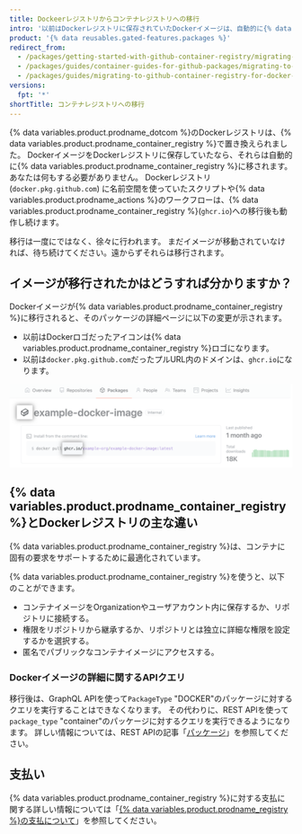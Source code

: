 ```yaml
---
title: Dockeerレジストリからコンテナレジストリへの移行
intro: '以前はDockerレジストリに保存されていたDockerイメージは、自動的に{% data variables.product.prodname_container_registry %}に移行されます。'
product: '{% data reusables.gated-features.packages %}'
redirect_from:
  - /packages/getting-started-with-github-container-registry/migrating-to-github-container-registry-for-docker-images
  - /packages/guides/container-guides-for-github-packages/migrating-to-github-container-registry-for-docker-images
  - /packages/guides/migrating-to-github-container-registry-for-docker-images
versions:
  fpt: '*'
shortTitle: コンテナレジストリへの移行
---
```


{% data variables.product.prodname_dotcom %}のDockerレジストリは、{% data variables.product.prodname_container_registry %}で置き換えられました。 DockerイメージをDockerレジストリに保存していたなら、それらは自動的に{% data variables.product.prodname_container_registry %}に移されます。 あなたは何もする必要がありません。 Dockerレジストリ(`docker.pkg.github.com`) に名前空間を使っていたスクリプトや{% data variables.product.prodname_actions %}のワークフローは、{% data variables.product.prodname_container_registry %}(`ghcr.io`)への移行後も動作し続けます。

移行は一度にではなく、徐々に行われます。 まだイメージが移動されていなければ、待ち続けてください。遠からずそれらは移行されます。

## イメージが移行されたかはどうすれば分かりますか？

Dockerイメージが{% data variables.product.prodname_container_registry %}に移行されると、そのパッケージの詳細ページに以下の変更が示されます。

* 以前はDockerロゴだったアイコンは{% data variables.product.prodname_container_registry %}ロゴになります。
* 以前は`docker.pkg.github.com`だったプルURL内のドメインは、`ghcr.io`になります。

![{% data variables.product.prodname_container_registry %}詳細ページ](/assets/images/help/package-registry/container-registry-details-page.png)

## {% data variables.product.prodname_container_registry %}とDockerレジストリの主な違い

{% data variables.product.prodname_container_registry %}は、コンテナに固有の要求をサポートするために最適化されています。

{% data variables.product.prodname_container_registry %}を使うと、以下のことができます。
- コンテナイメージをOrganizationやユーザアカウント内に保存するか、リポジトリに接続する。
- 権限をリポジトリから継承するか、リポジトリとは独立に詳細な権限を設定するかを選択する。
- 匿名でパブリックなコンテナイメージにアクセスする。

### Dockerイメージの詳細に関するAPIクエリ

移行後は、GraphQL APIを使って`PackageType` "DOCKER"のパッケージに対するクエリを実行することはできなくなります。 その代わりに、REST APIを使って`package_type` "container"のパッケージに対するクエリを実行できるようになります。 詳しい情報については、REST APIの記事「[パッケージ](/rest/reference/packages)」を参照してください。

## 支払い

{% data variables.product.prodname_container_registry %}に対する支払に関する詳しい情報については「[{% data variables.product.prodname_registry %}の支払について](/billing/managing-billing-for-github-packages/about-billing-for-github-packages)」を参照してください。
